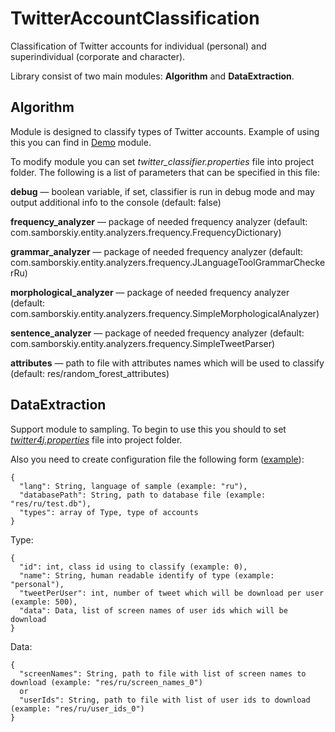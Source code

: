 # TwitterAccountClassification
Classification of Twitter accounts for individual (personal) and superindividual (corporate and character).

Library consist of two main modules: **Algorithm** and **DataExtraction**.

## Algorithm
Module is designed to classify types of Twitter accounts. Example of using this you can find in [Demo](https://github.com/Nilera/TwitterAccountClassification/blob/refactoring/Demo/src/main/java/com/samborskiy/demo/Classifier.java) module.

To modify module you can set *twitter_classifier.properties* file into project folder. The following is a list of parameters that can be specified in this file:

**debug** — boolean variable, if set, classifier is run in debug mode and may output additional info to the console 
(default: false)

**frequency_analyzer** — package of needed frequency analyzer (default: com.samborskiy.entity.analyzers.frequency.FrequencyDictionary)

**grammar_analyzer** — package of needed frequency analyzer (default: com.samborskiy.entity.analyzers.frequency.JLanguageToolGrammarCheckerRu)

**morphological_analyzer** — package of needed frequency analyzer (default: com.samborskiy.entity.analyzers.frequency.SimpleMorphologicalAnalyzer)

**sentence_analyzer** — package of needed frequency analyzer (default: com.samborskiy.entity.analyzers.frequency.SimpleTweetParser)

**attributes** — path to file with attributes names which will be used to classify (default: res/random_forest_attributes)

## DataExtraction
Support module to sampling. To begin to use this you should to set [*twitter4j.properties*](http://twitter4j.org/en/configuration.html) file into project folder. 

Also you need to create configuration file the following form ([example](https://github.com/Nilera/TwitterAccountClassification/blob/refactoring/res/ru/config.json)):
```
{
  "lang": String, language of sample (example: "ru"),
  "databasePath": String, path to database file (example: "res/ru/test.db"),
  "types": array of Type, type of accounts
}
```

Type:
```
{
  "id": int, class id using to classify (example: 0),
  "name": String, human readable identify of type (example: "personal"),
  "tweetPerUser": int, number of tweet which will be download per user (example: 500),
  "data": Data, list of screen names of user ids which will be download
}
```

Data:
```
{
  "screenNames": String, path to file with list of screen names to download (example: "res/ru/screen_names_0")
  or
  "userIds": String, path to file with list of user ids to download (example: "res/ru/user_ids_0")
}
```
